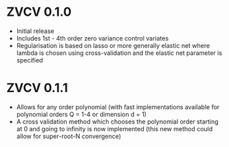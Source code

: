 # ZVCV 0.1.0

* Initial release
* Includes 1st - 4th order zero variance control variates
* Regularisation is based on lasso or more generally elastic net where lambda is chosen using cross-validation and the elastic net parameter is specified

# ZVCV 0.1.1

* Allows for any order polynomial (with fast implementations available for polynomial orders Q = 1-4 or dimension d = 1)
* A cross validation method which chooses the polynomial order starting at 0 and going to infinity is now implemented (this new method could allow for super-root-N convergence)
